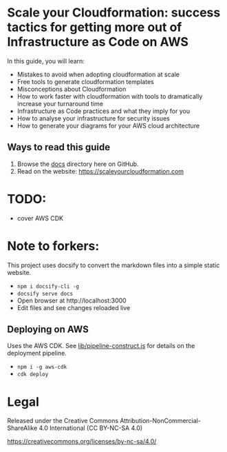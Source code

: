 # Scale your Cloudformation: success tactics for getting more out of Infrastructure as Code on AWS

In this guide, you will learn:
- Mistakes to avoid when adopting cloudformation at scale
- Free tools to generate cloudformation templates
- Misconceptions about Cloudformation
- How to work faster with cloudformation with tools to dramatically increase your turnaround time
- Infrastructure as Code practices and what they imply for you
- How to analyse your infrastructure for security issues
- How to generate your diagrams for your AWS cloud architecture

## Ways to read this guide
1. Browse the [docs](docs/) directory here on GitHub.
2. Read on the website: https://scaleyourcloudformation.com

# TODO:
- cover AWS CDK

# Note to forkers:
This project uses docsify to convert the markdown files into a simple static website.

-  `npm i docsify-cli -g`
- `docsify serve docs`
- Open browser at http://localhost:3000
- Edit files and see changes reloaded live

## Deploying on AWS
Uses the AWS CDK. See [lib/pipeline-construct.js](lib/pipeline-construct.js) for details on the deployment pipeline.
- `npm i -g aws-cdk`
- `cdk deploy`

# Legal
Released under the Creative Commons Attribution-NonCommercial-ShareAlike 4.0 International (CC BY-NC-SA 4.0)

https://creativecommons.org/licenses/by-nc-sa/4.0/
